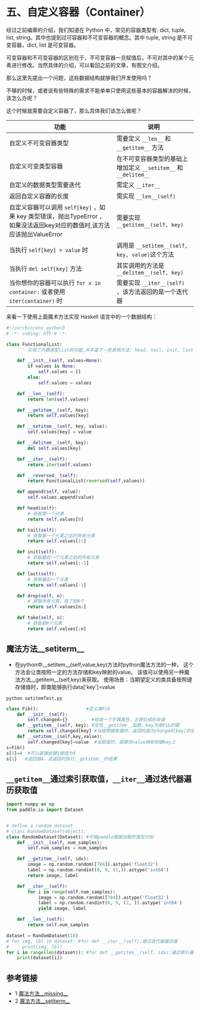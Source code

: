 # 五、自定义容器（Container） #

经过之前编章的介绍，我们知道在 Python 中，常见的容器类型有: dict, tuple, list, string。其中也提到过可容器和不可变容器的概念。其中 tuple, string 是不可变容器，dict, list 是可变容器。

可变容器和不可变容器的区别在于，不可变容器一旦赋值后，不可对其中的某个元素进行修改。当然具体的介绍，可以看回之前的文章，有图文介绍。

那么这里先提出一个问题，这些数据结构就够我们开发使用吗？

不够的时候，或者说有些特殊的需求不能单单只使用这些基本的容器解决的时候，该怎么办呢？

这个时候就需要自定义容器了，那么具体我们该怎么做呢？

|功能|说明|
|------|------|
|自定义不可变容器类型|需要定义 `__len__` 和 `__getitem__` 方法|
|自定义可变类型容器|在不可变容器类型的基础上增加定义 `__setitem__` 和 `__delitem__` |
|自定义的数据类型需要迭代|需定义 `__iter__` |
|返回自定义容器的长度|需实现 `__len__(self)` |
|自定义容器可以调用 `self[key]` ，如果 key 类型错误，抛出TypeError ，如果没法返回key对应的数值时,该方法应该抛出ValueError|需要实现 `__getitem__(self, key)`|
|当执行 	`self[key] = value` 时|调用是 `__setitem__(self, key, value)`这个方法|
|当执行 `del self[key]` 方法 |其实调用的方法是 `__delitem__(self, key)`|
|当你想你的容器可以执行 `for x in container:` 或者使用 `iter(container)` 时|需要实现 `__iter__(self)` ，该方法返回的是一个迭代器|

来看一下使用上面魔术方法实现 Haskell 语言中的一个数据结构：

```python
#!/usr/bin/env python3
# -*- coding: UTF-8 -*-

class FunctionalList:
    ''' 实现了内置类型list的功能,并丰富了一些其他方法: head, tail, init, last, drop, take'''

    def __init__(self, values=None):
        if values is None:
            self.values = []
        else:
            self.values = values

    def __len__(self):
        return len(self.values)

    def __getitem__(self, key):
        return self.values[key]

    def __setitem__(self, key, value):
        self.values[key] = value

    def __delitem__(self, key):
        del self.values[key]

    def __iter__(self):
        return iter(self.values)

    def __reversed__(self):
        return FunctionalList(reversed(self.values))

    def append(self, value):
        self.values.append(value)

    def head(self):
        # 获取第一个元素
        return self.values[0]

    def tail(self):
        # 获取第一个元素之后的所有元素
        return self.values[1:]

    def init(self):
        # 获取最后一个元素之前的所有元素
        return self.values[:-1]

    def last(self):
        # 获取最后一个元素
        return self.values[-1]

    def drop(self, n):
        # 获取所有元素，除了前N个
        return self.values[n:]

    def take(self, n):
        # 获取前N个元素
        return self.values[:n]

```

## 魔法方法__setiterm__
* 在python中__setitem__(self,value,key)方法时python魔法方法的一种，
  这个方法会让类按照一定的方法存储和key映射的value。
  该值可以使用另一种魔法方法__getitem__(self,key)来获取。
使用场景：当期望定义的类具备按照键存储值时，即类能够执行data['key']=value
  
```shell
python setitemTest.py
```
```python
class Fib():                  #定义类Fib
    def __init__(self):
        self.changed={}         #给类一个字典属性，方便后续的存储
    def __getitem__(self, key): #定性__getitem__函数，key为类Fib的键
        return self.changed[key] #当按照键取值时，返回的值为changed[key]的值
    def __setitem__(self,key,value):
        self.changed[key]=value  #当赋值时，直接将value映射到键key上
s=Fib()
s[1]=4  #可以直接给键1赋值为4
s[1]   #返回值4，该返回时执行__getitem__的结果
```

## `__getitem__`通过索引获取值，`__iter__`通过迭代器遍历获取值
```python
import numpy as np
from paddle.io import Dataset


# define a random dataset
# class RandomDataset(object):
class RandomDataset(Dataset): #可被paddle数据加载的类型识别
    def __init__(self, num_samples):
        self.num_samples = num_samples

    def __getitem__(self, idx):
        image = np.random.random([784]).astype('float32')
        label = np.random.randint(0, 9, (1,)).astype('int64')
        return image, label

    def __iter__(self):
        for i in range(self.num_samples):
            image = np.random.random([784]).astype('float32')
            label = np.random.randint(0, 9, (1, )).astype('int64')
            yield image, label

    def __len__(self):
        return self.num_samples

dataset = RandomDataset(10) 
# for img, lbl in dataset: #for def __iter__(self):通过迭代器遍历值
#     print(img, lbl)
for i in range(len(dataset)): #for def __getitem__(self, idx):通过索引遍历值
    print(dataset[i])
```

## 参考链接
* 1 [魔法方法__missing__](https://zhuanlan.zhihu.com/p/338594184)
* 2 [魔法方法__setiterm__](https://blog.csdn.net/Norsaa/article/details/105565431)

